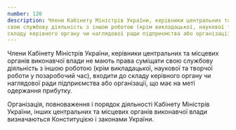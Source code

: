 ```yaml
---
number: 120
description: Члени Кабінету Міністрів України, керівники центральних та місцевих органів виконавчої влади не мають права суміщати
свою службову діяльність з іншою роботою (крім викладацької, наукової та творчої роботи у позаробочий час), входити до
складу керівного органу чи наглядової ради підприємства або організації, що має на меті одержання прибутку...
---
```


Члени Кабінету Міністрів України, керівники центральних та місцевих органів виконавчої влади не мають права суміщати
свою службову діяльність з іншою роботою (крім викладацької, наукової та творчої роботи у позаробочий час), входити до
складу керівного органу чи наглядової ради підприємства або організації, що має на меті одержання прибутку.

Організація, повноваження і порядок діяльності Кабінету Міністрів України, інших центральних та місцевих органів
виконавчої влади визначаються Конституцією і законами України.
